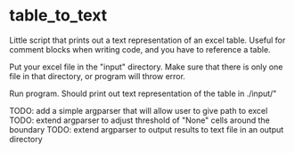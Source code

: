 # table_to_text
Little script that prints out a text representation of an excel table. Useful for comment blocks when writing code, and you have to reference a table.

Put your excel file in the "input" directory. Make sure that there is only one file in that directory, or program will throw error.

Run program. Should print out text representation of the table in ./input/"



TODO: add a simple argparser that will allow user to give path to excel
TODO: extend argparser to adjust threshold of "None" cells around the boundary
TODO: extend argparser to output results to text file in an output directory
